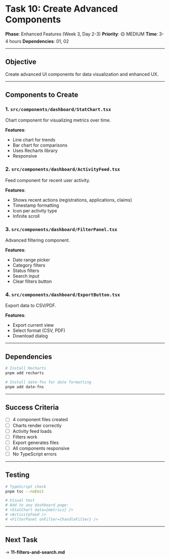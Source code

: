 # Task 10: Create Advanced Components

**Phase**: Enhanced Features (Week 3, Day 2-3)
**Priority**: 🟡 MEDIUM
**Time**: 3-4 hours
**Dependencies**: 01, 02

---

## Objective

Create advanced UI components for data visualization and enhanced UX.

---

## Components to Create

### 1. `src/components/dashboard/StatChart.tsx`

Chart component for visualizing metrics over time.

**Features**:
- Line chart for trends
- Bar chart for comparisons
- Uses Recharts library
- Responsive

### 2. `src/components/dashboard/ActivityFeed.tsx`

Feed component for recent user activity.

**Features**:
- Shows recent actions (registrations, applications, claims)
- Timestamp formatting
- Icon per activity type
- Infinite scroll

### 3. `src/components/dashboard/FilterPanel.tsx`

Advanced filtering component.

**Features**:
- Date range picker
- Category filters
- Status filters
- Search input
- Clear filters button

### 4. `src/components/dashboard/ExportButton.tsx`

Export data to CSV/PDF.

**Features**:
- Export current view
- Select format (CSV, PDF)
- Download dialog

---

## Dependencies

```bash
# Install Recharts
pnpm add recharts

# Install date-fns for date formatting
pnpm add date-fns
```

---

## Success Criteria

- [ ] 4 component files created
- [ ] Charts render correctly
- [ ] Activity feed loads
- [ ] Filters work
- [ ] Export generates files
- [ ] All components responsive
- [ ] No TypeScript errors

---

## Testing

```bash
# TypeScript check
pnpm tsc --noEmit

# Visual test
# Add to any dashboard page:
# <StatChart data={metrics} />
# <ActivityFeed />
# <FilterPanel onFilter={handleFilter} />
```

---

## Next Task

→ **11-filters-and-search.md**
